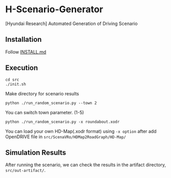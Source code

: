 # H-Scenario-Generator
[Hyundai Research] Automated Generation of Driving Scenario

## Installation

Follow [INSTALL.md](./INSTALL.md)


## Execution

```shell
cd src
./init.sh
```
Make directory for scenario results

```shell
python ./run_random_scenario.py --town 2
```
You can switch town parameter. (1-5)

```shell
python ./run_random_scenario.py -x roundabout.xodr
```
You can load your own HD-Map(.xodr format) using `-x option` after add OpenDRIVE file in `src/ScenaVRo/HDMap2RoadGraph/HD-Map/`

## Simulation Results

After running the scenario, we can check the results in the artifact directory, `src/out-artifact/`.